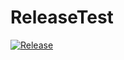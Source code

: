 # ReleaseTest

[![Release](https://github.com/SugarmanZhu/ReleaseTest/actions/workflows/release.yml/badge.svg)](https://github.com/SugarmanZhu/ReleaseTest/actions/workflows/release.yml)
